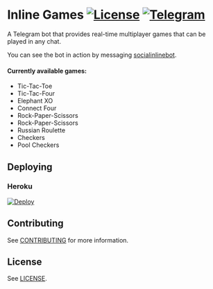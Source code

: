 # Inline Games [![License](https://img.shields.io/github/license/kaviyarasan-1997/socialinlinebot.svg)](https://github.com/kaviyarasan-1997/socialinlinebot/blob/master/LICENSE) [![Telegram](https://img.shields.io/badge/Telegram-%40socialinlinebot-blue.svg)](https://telegram.me/infotalkies)

A Telegram bot that provides real-time multiplayer games that can be played in any chat.

You can see the bot in action by messaging [socialinlinebot](https://telegram.me/socialinlinebot).

#### Currently available games:

- Tic-Tac-Toe
- Tic-Tac-Four 
- Elephant XO 
- Connect Four
- Rock-Paper-Scissors
- Rock-Paper-Scissors
- Russian Roulette
- Checkers
- Pool Checkers

## Deploying

### Heroku

[![Deploy](https://www.herokucdn.com/deploy/button.svg)](https://heroku.com/deploy?template=https://github.com/jacklul/inlinegamesbot)


## Contributing

See [CONTRIBUTING](CONTRIBUTING.md) for more information.

## License

See [LICENSE](LICENSE).
